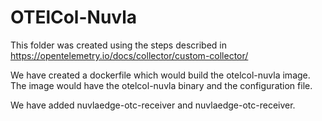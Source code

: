 # OTElCol-Nuvla

This folder was created using the steps described in https://opentelemetry.io/docs/collector/custom-collector/

We have created a dockerfile which would build the otelcol-nuvla image. The image would have the otelcol-nuvla binary and the configuration file.

We have added nuvlaedge-otc-receiver and nuvlaedge-otc-receiver.